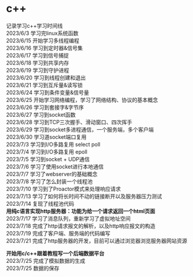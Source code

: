 # c++
记录学习c++学习时间线  
2023/6/3 学习完linux系统函数  
2023/6/15 开始学习多线程编程  
2023/6/16 学习到定时器&信号集  
2023/6/17 学习到信号捕捉  
2023/6/18 学习到共享内存  
2023/6/19 学习到守护进程  
2023/6/20 学习到线程创建和退出  
2023/6/21 学习到互斥量&读写锁   
2023/6/24 学习到条件变量&信号量      
2023/6/25 开始学习网络编程，学习了网络结构、协议的基本概念  
2023/6/26 学习到套接字&字节序  
2023/6/27 学习到socket函数  
2023/6/28 学习到TCP三次握手、滑动窗口、四次挥手  
2023/6/29 学习到socket多进程通信，一个服务端，多个客户端  
2023/6/30 学习道socket端口复用  
2023/7/3 学习到I/O多路复用 select  poll  
2023/7/4 学习到I/O多路复用 epoll  
2023/7/5 学习到socket + UDP通信  
2023/7/6 学习了使用socket进行本地通信  
2023/7/7 学习了webserver的基础概念  
2023/7/8 学习了怎么封装一个线程池  
2023/7/10 学习到了Proactor模式来处理响应请求  
2023/7/13 学习了如何将长时间不动的链接断开以及服务器压力测试  
2023/7/14 复现了线程池代码  
**用纯c语言实现http服务器：功能为给一个请求返回一个html页面**  
2023/7/17 学习了消息队列，重新学习了虚拟地址空间  
2023/7/18 完成了http请求报文的解析，以及http响应报文的构造  
2023/7/19 完成了客户端、服务端的代码编写  
2023/7/21 完成了http服务器的开发，目前可以通过浏览器浏览服务器网站资源  

**开始用c/c++跟着教程写一个后端数据平台**  
2023/7/25 完成了模拟数据的生成  
2023/7/25 数据的保存  




